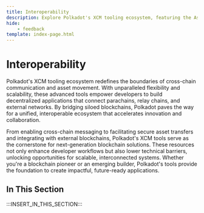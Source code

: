 ```yaml
---
title: Interoperability
description: Explore Polkadot's XCM tooling ecosystem, featuring the Asset Transfer API and other utilities for implementing cross-chain messaging and transfers.
hide: 
    - feedback
template: index-page.html
---
```


# Interoperability

Polkadot's XCM tooling ecosystem redefines the boundaries of cross-chain communication and asset movement. With unparalleled flexibility and scalability, these advanced tools empower developers to build decentralized applications that connect parachains, relay chains, and external networks. By bridging siloed blockchains, Polkadot paves the way for a unified, interoperable ecosystem that accelerates innovation and collaboration.

From enabling cross-chain messaging to facilitating secure asset transfers and integrating with external blockchains, Polkadot's XCM tools serve as the cornerstone for next-generation blockchain solutions. These resources not only enhance developer workflows but also lower technical barriers, unlocking opportunities for scalable, interconnected systems. Whether you're a blockchain pioneer or an emerging builder, Polkadot's tools provide the foundation to create impactful, future-ready applications.

## In This Section

:::INSERT_IN_THIS_SECTION:::
